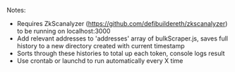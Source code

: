Notes: 
- Requires ZkScanalyzer (https://github.com/defibuildereth/zkscanalyzer) to be running on localhost:3000
- Add relevant addresses to 'addresses' array of bulkScraper.js, saves full history to a new directory created with current timestamp
- Sorts through these histories to total up each token, console logs result
- Use crontab or launchd to run automatically every X time
